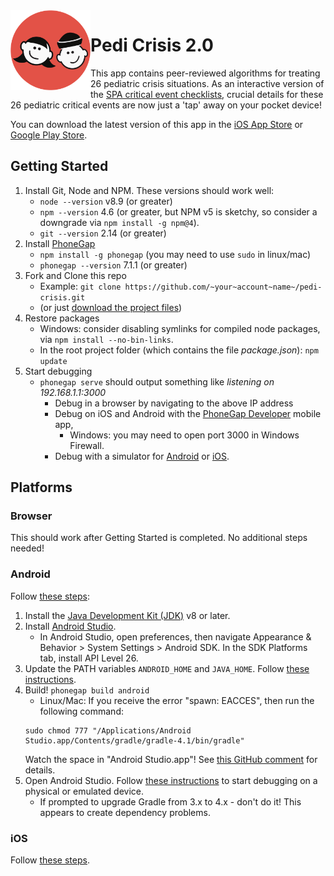 <img align="left" alt="Pedi Crisis 2.0 Logo" width="128" src="./www/img/logo.png">

# Pedi Crisis 2.0

This app contains peer-reviewed algorithms for treating 26 pediatric crisis situations. As an interactive version of the [SPA critical event checklists](http://www.pedsanesthesia.org/critical-events-checklist/), crucial details for these 26 pediatric critical events are now just a 'tap' away on your pocket device!

You can download the latest version of this app in the [iOS App Store](https://itunes.apple.com/us/app/pedi-crisis-2-0/id1409734476) or [Google Play Store](https://play.google.com/store/apps/details?id=org.pedsanesthesia.crisis).

## Getting Started

1. Install Git, Node and NPM. These versions should work well:
   - `node --version` v8.9 (or greater)
   - `npm --version` 4.6 (or greater, but NPM v5 is sketchy, so consider a downgrade via `npm install -g npm@4`).
   - `git --version` 2.14 (or greater)
2. Install [PhoneGap](http://docs.phonegap.com/getting-started/1-install-phonegap/cli/)
   - `npm install -g phonegap` (you may need to use `sudo` in linux/mac)
   - `phonegap --version` 7.1.1 (or greater)
3. Fork and Clone this repo 
   - Example: `git clone https://github.com/~your~account~name~/pedi-crisis.git`
   - (or just [download the project files](https://github.com/MikeA1/pedi-crisis/archive/master.zip))
4. Restore packages
   - Windows: consider disabling symlinks for compiled node packages, via `npm install --no-bin-links`.
   - In the root project folder (which contains the file _package.json_): `npm update`
5. Start debugging
   - `phonegap serve` should output something like _listening on 192.168.1.1:3000_
      - Debug in a browser by navigating to the above IP address
      - Debug on iOS and Android with the [PhoneGap Developer](http://docs.phonegap.com/getting-started/2-install-mobile-app/) mobile app, 
         - Windows: you may need to open port 3000 in Windows Firewall.
      - Debug with a simulator for [Android](https://developer.android.com/studio/run/emulator) or [iOS](https://help.apple.com/simulator/mac/current/#/deve44b57b2a).

## Platforms

### Browser
This should work after Getting Started is completed. No additional steps needed!

### Android
Follow [these steps](https://cordova.apache.org/docs/en/latest/guide/platforms/android/index.html#requirements-and-support):
1. Install the [Java Development Kit (JDK)](http://www.oracle.com/technetwork/java/javase/downloads/jdk8-downloads-2133151.html) v8 or later.
2. Install [Android Studio](https://developer.android.com/studio/index.html).
   - In Android Studio, open preferences, then navigate Appearance & Behavior > System Settings > Android SDK. In the SDK Platforms tab, install API Level 26.
3. Update the PATH variables `ANDROID_HOME` and `JAVA_HOME`. Follow [these instructions](https://cordova.apache.org/docs/en/latest/guide/platforms/android/index.html#setting-environment-variables).
4. Build! `phonegap build android`
   - Linux/Mac: If you receive the error "spawn: EACCES", then run the following command: 
   ```
   sudo chmod 777 "/Applications/Android Studio.app/Contents/gradle/gradle-4.1/bin/gradle"
   ```
   Watch the space in "Android Studio.app"! See [this GitHub comment](https://github.com/ionic-team/ionic-cli/issues/2835#issuecomment-340200015) for details.
5. Open Android Studio. Follow [these instructions](https://cordova.apache.org/docs/en/latest/guide/platforms/android/index.html#opening-a-project-in-android-studio) to start debugging on a physical or emulated device. 
   - If prompted to upgrade Gradle from 3.x to 4.x - don't do it! This appears to create dependency problems.

### iOS
Follow [these steps](https://cordova.apache.org/docs/en/latest/guide/platforms/ios/index.html).
